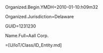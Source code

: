 Organized.Begin.YMDH=2010-01-10:h09m32

Organized.Jurisdiction=Delaware

GUID=1231230

Name.Full=Aall Corp.

=[U/IoT/Class/ID_Entity.md]